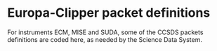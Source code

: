 # Europa-Clipper packet definitions

For instruments ECM, MISE and SUDA, some of the CCSDS packets definitions are coded here, as needed by the Science Data System.

